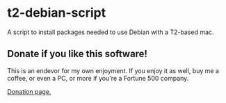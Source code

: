 # t2-debian-script

A script to install packages needed to use Debian with a T2-based mac.

## Donate if you like this software!

This is an endevor for my own enjoyment. If you enjoy it as well, buy me a coffee, or even a PC, or more if you're a Fortune 500 company.

[Donation page.](https://coindrop.to/nodemixaholic)
